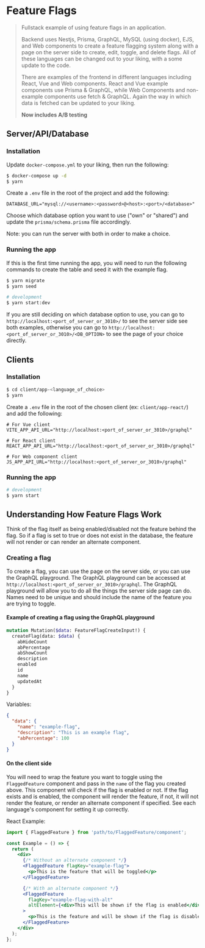 # Feature Flags

> Fullstack example of using feature flags in an application.
> 
> Backend uses Nestjs, Prisma, GraphQL, MySQL (using docker), EJS, and Web components to create a feature flagging system along with a page on the server side to create, edit, toggle, and 
> delete flags. All of these languages can be changed out to your liking, with a some update to the code.
> 
> There are examples of the frontend in different languages including React, Vue and Web components. React and Vue example components use Prisma & GraphQL, while Web Components and non-example 
> components use fetch & GraphQL. Again the way in which data is fetched can be updated to your liking.
> 
> **Now includes A/B testing**

## Server/API/Database
### Installation

Update `docker-compose.yml` to your liking, then run the following:
```bash
$ docker-compose up -d
$ yarn
```
Create a `.env` file in the root of the project and add the following:
```dotenv
DATABASE_URL="mysql://<username>:<password>@<host>:<port>/<database>"
```

Choose which database option you want to use ("own" or "shared") and update the `prisma/schema.prisma` file accordingly.

Note: you can run the server with both in order to make a choice.

### Running the app

If this is the first time running the app, you will need to run the following commands to create the table and seed it with the example flag.

```bash
$ yarn migrate
$ yarn seed
```

```bash
# development
$ yarn start:dev
```

If you are still deciding on which database option to use, you can go to `http://localhost:<port_of_server_or_3010>/` to see the server side see both examples, otherwise you can go to 
`http://localhost:<port_of_server_or_3010>/<DB_OPTION>` to see the page of your choice directly.

## Clients
### Installation

```bash
$ cd client/app-<language_of_choice>
$ yarn
```
Create a `.env` file in the root of the chosen client (ex: `client/app-react/`) and add the following:
```dotenv
# For Vue client
VITE_APP_API_URL="http://localhost:<port_of_server_or_3010>/graphql"

# For React client
REACT_APP_API_URL="http://localhost:<port_of_server_or_3010>/graphql"

# For Web component client
JS_APP_API_URL="http://localhost:<port_of_server_or_3010>/graphql"
```

### Running the app

```bash
# development
$ yarn start
```

## Understanding How Feature Flags Work
Think of the flag itself as being enabled/disabled not the feature behind the flag. So if a flag is set to true or does not exist in the database, the feature will not render or can render an 
alternate component.

### Creating a flag
To create a flag, you can use the page on the server side, or you can use the GraphQL playground. The GraphQL playground can be accessed at `http://localhost:<port_of_server_or_3010>/graphql`. The 
GraphQL playground will allow you to do all the things the server side page can do. Names need to be unique and should include the name of the feature you are trying to toggle.

#### Example of creating a flag using the GraphQL playground
```graphql
mutation Mutation($data: FeatureFlagCreateInput!) {
  createFlag(data: $data) {
    abHideCount
    abPercentage
    abShowCount
    description
    enabled
    id
    name
    updatedAt
  }
}
```
Variables:
```json
{
  "data": {
    "name": "example-flag",
    "description": "This is an example flag",
    "abPercentage": 100
  }
}
```

#### On the client side
You will need to wrap the feature you want to toggle using the `FlaggedFeature` component and pass in the `name` of the flag you created above. This component will check if the 
flag is enabled or not. If the flag exists and is enabled, the component will render the feature, if not, it will not render the feature, or render an alternate component if specified.
See each language's component for setting it up correctly.

React Example:
```jsx
import { FlaggedFeature } from 'path/to/FlaggedFeature/component';

const Example = () => {
  return (
    <div>
      {/* Without an alternate component */}
      <FlaggedFeature flagKey="example-flag">
        <p>This is the feature that will be toggled</p>
      </FlaggedFeature>

      {/* With an alternate component */}
      <FlaggedFeature
        flagKey="example-flag-with-alt"
        altElement={<div>This will be shown if the flag is enabled</div>}
      >
        <p>This is the feature and will be shown if the flag is disabled</p>
      </FlaggedFeature>
    </div>
  );
};
```